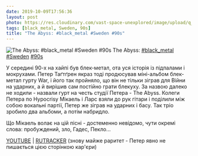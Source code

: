 ```yaml
---
date: 2019-10-09T17:56:36
layout: post
photo: https://res.cloudinary.com/vast-space-unexplored/image/upload/q_auto,dpr_auto,w_auto/photos/photo_761_09-10-2019_17-56-36.jpg
tags: [black_metal, Sweden, 90s]
title: "The Abyss: #black_metal #Sweden #90s"
---
```

![The Abyss: #black_metal #Sweden #90s](https://res.cloudinary.com/vast-space-unexplored/image/upload/q_auto,dpr_auto,w_auto/photos/photo_761_09-10-2019_17-56-36.jpg)
The Abyss: [#black_metal](/tags/#black_metal) [#Sweden](/tags/#Sweden) [#90s](/tags/#90s)

У середині 90-х на хайпі був блек-метал, ота уся історія із підпалами і мокрухами. Петер Таґтґрен якраз тоді продюсував міні-альбом блек-метал гурту War, і його так пройняло, що він не тільки зіграв для Війни на ударних, а й вирішив сам постійно грати блекуху. За назвою далеко не ходили - назвали гурт на честь студії Петера - The Abyss. Колеги Петера по Hypocrisy Мікаель і Ларс взяли до рук гітари і поділили між собою вокальні партії, Петер же зіграв на ударних і басу. Так тріо зробило два альбоми, а потім набридло.

Що Мікаель волає на цій пісні - достеменно невідомо, чути окремі слова: пробуждений, зло, Гадес, Пекло...

[YOUTUBE](https://www.youtube.com/playlist?list=PL24C39E5C3BF97C1B) \| [RUTRACKER](https://rutracker.org/forum/viewtopic.php?t=1271026) (знову майже раритет - Петер явно не пишається цією сторінкою кар&#39;єри)